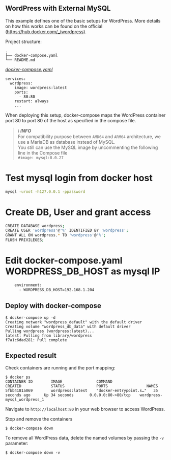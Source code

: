 ## WordPress with External MySQL
This example defines one of the basic setups for WordPress. More details on how this works can be found on the official (https://hub.docker.com/_/wordpress).


Project structure:
```
.
├── docker-compose.yaml
└── README.md
```

[_docker-compose.yaml_](docker-compose.yaml)
```
services:
  wordpress:
    image: wordpress:latest
    ports:
      - 80:80
    restart: always
    ...
```

When deploying this setup, docker-compose maps the WordPress container port 80 to
port 80 of the host as specified in the compose file.

> ℹ️ **_INFO_**  
> For compatibility purpose between `AMD64` and `ARM64` architecture, we use a MariaDB as database instead of MySQL.  
> You still can use the MySQL image by uncommenting the following line in the Compose file   
> `#image: mysql:8.0.27`

# Test mysql login from docker host
```bash
mysql -uroot -h127.0.0.1 -ppassword
```
# Create DB, User and grant access 
```bash
CREATE DATABASE wordpress;
CREATE USER 'wordpress'@'%' IDENTIFIED BY 'wordpress';
GRANT ALL ON wordpress.* TO 'wordpress'@'%';
FLUSH PRIVILEGES;
```
# Edit docker-compose.yaml WORDPRESS_DB_HOST as mysql IP
```bash
    environment:
      - WORDPRESS_DB_HOST=192.168.1.204
```

## Deploy with docker-compose

```
$ docker-compose up -d
Creating network "wordpress_default" with the default driver
Creating volume "wordpress_db_data" with default driver
Pulling wordpress (wordpress:latest)...
latest: Pulling from library/wordpress
f7a1c6dad281: Pull complete
```


## Expected result

Check containers are running and the port mapping:
```
$ docker ps
CONTAINER ID        IMAGE               COMMAND                  CREATED             STATUS              PORTS                 NAMES
5fbb4181a069        wordpress:latest    "docker-entrypoint.s…"   35 seconds ago      Up 34 seconds       0.0.0.0:80->80/tcp    wordpress-mysql_wordpress_1
```

Navigate to `http://localhost:80` in your web browser to access WordPress.


Stop and remove the containers

```
$ docker-compose down
```

To remove all WordPress data, delete the named volumes by passing the `-v` parameter:
```
$ docker-compose down -v
```
